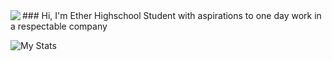 <img align="left" src="https://raw.githubusercontent.com/Diethyllether/Diethyllether/master/skeleton.png">
 ### Hi, I'm Ether
Highschool Student with aspirations to one day work in a respectable company

![My Stats](https://github-readme-stats.vercel.app/api?username=Diethyllether&theme=gruvbox&show_icons=true)
